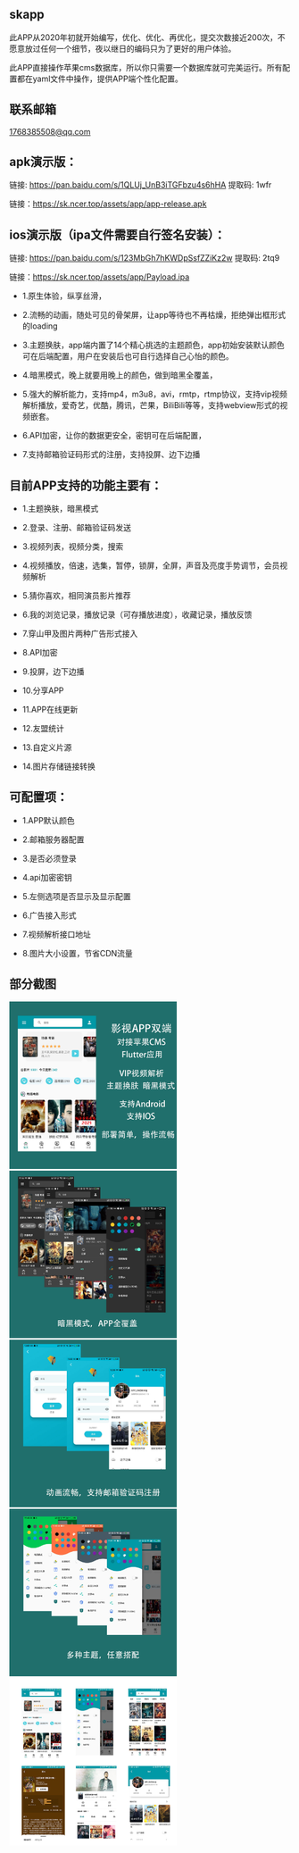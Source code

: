 ## skapp

此APP从2020年初就开始编写，优化、优化、再优化，提交次数接近200次，不愿意放过任何一个细节，夜以继日的编码只为了更好的用户体验。

此APP直接操作苹果cms数据库，所以你只需要一个数据库就可完美运行。所有配置都在yaml文件中操作，提供APP端个性化配置。

## 联系邮箱

1768385508@qq.com

## apk演示版：

链接: https://pan.baidu.com/s/1QLUj_UnB3iTGFbzu4s6hHA 提取码: 1wfr

链接：https://sk.ncer.top/assets/app/app-release.apk

## ios演示版（ipa文件需要自行签名安装）：
链接: https://pan.baidu.com/s/123MbGh7hKWDpSsfZZiKz2w 提取码: 2tq9

链接：https://sk.ncer.top/assets/app/Payload.ipa


- 1.原生体验，纵享丝滑，

- 2.流畅的动画，随处可见的骨架屏，让app等待也不再枯燥，拒绝弹出框形式的loading

- 3.主题换肤，app端内置了14个精心挑选的主题颜色，app初始安装默认颜色可在后端配置，用户在安装后也可自行选择自己心怡的颜色。

- 4.暗黑模式，晚上就要用晚上的颜色，做到暗黑全覆盖，

- 5.强大的解析能力，支持mp4，m3u8，avi，rmtp，rtmp协议，支持vip视频解析播放，爱奇艺，优酷，腾讯，芒果，BiliBili等等，支持webview形式的视频嵌套。

- 6.API加密，让你的数据更安全，密钥可在后端配置，

- 7.支持邮箱验证码形式的注册，支持投屏、边下边播

## 目前APP支持的功能主要有：

- 1.主题换肤，暗黑模式

- 2.登录、注册、邮箱验证码发送

- 3.视频列表，视频分类，搜索

- 4.视频播放，倍速，选集，暂停，锁屏，全屏，声音及亮度手势调节，会员视频解析

- 5.猜你喜欢，相同演员影片推荐

- 6.我的浏览记录，播放记录（可存播放进度），收藏记录，播放反馈

- 7.穿山甲及图片两种广告形式接入

- 8.API加密

- 9.投屏，边下边播

- 10.分享APP

- 11.APP在线更新

- 12.友盟统计

- 13.自定义片源

- 14.图片存储链接转换

## 可配置项：

- 1.APP默认颜色

- 2.邮箱服务器配置

- 3.是否必须登录

- 4.api加密密钥

- 5.左侧选项是否显示及显示配置

- 6.广告接入形式

- 7.视频解析接口地址

- 8.图片大小设置，节省CDN流量

## 部分截图

<img src="./images/index_1.jpg" width="300px" />
<img src="./images/index_3.jpg" width="300px" />
<img src="./images/index_4.jpg" width="300px" />
<img src="./images/index_5.jpg" width="300px" />
<img src="./images/index_6.jpg" width="300px" />